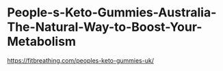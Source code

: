 # People-s-Keto-Gummies-Australia-The-Natural-Way-to-Boost-Your-Metabolism
https://fitbreathing.com/peoples-keto-gummies-uk/
